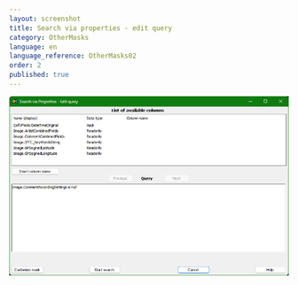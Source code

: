 ```yaml
---
layout: screenshot
title: Search via properties - edit query
category: OtherMasks
language: en
language_reference: OtherMasks02
order: 2
published: true
---
```

<img src="https://raw.githubusercontent.com/QuickImageComment/QuickImageComment/main/UserManual/images/English-prg/FormFindQuery.png">
